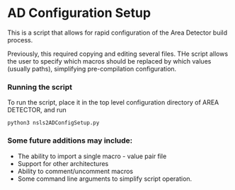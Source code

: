 # AD Configuration Setup

This is a script that allows for rapid configuration of the Area Detector build process.

Previously, this required copying and editing several files. THe script allows the user
to specify which macros should be replaced by which values (usually paths), simplifying
pre-compilation configuration. 

### Running the script

To run the script, place it in the top level configuration directory of AREA DETECTOR,
and run

```
python3 nsls2ADConfigSetup.py
```

### Some future additions may include:

* The ability to import a single macro - value pair file
* Support for other architectures
* Ability to comment/uncomment macros
* Some command line arguments to simplify script operation.
